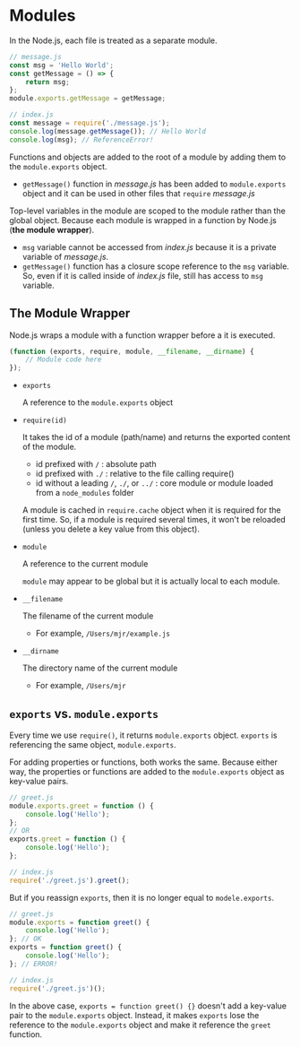 # Modules

In the Node.js, each file is treated as a separate module.

```javascript
// message.js
const msg = 'Hello World';
const getMessage = () => {
	return msg;
};
module.exports.getMessage = getMessage;
```

```javascript
// index.js
const message = require('./message.js');
console.log(message.getMessage()); // Hello World
console.log(msg); // ReferenceError!
```

Functions and objects are added to the root of a module by adding them to the `module.exports` object.

- `getMessage()` function in _message.js_ has been added to `module.exports` object and it can be used in other files that `require` _message.js_

Top-level variables in the module are scoped to the module rather than the global object. Because each module is wrapped in a function by Node.js (**the module wrapper**).

- `msg` variable cannot be accessed from _index.js_ because it is a private variable of _message.js_.
- `getMessage()` function has a closure scope reference to the `msg` variable. So, even if it is called inside of _index.js_ file, still has access to `msg` variable.

## The Module Wrapper

Node.js wraps a module with a function wrapper before a it is executed.

```javascript
(function (exports, require, module, __filename, __dirname) {
	// Module code here
});
```

- `exports`

  A reference to the `module.exports` object

- `require(id)`

  It takes the id of a module (path/name) and returns the exported content of the module.

  - id prefixed with `/` : absolute path
  - id prefixed with `./` : relative to the file calling require()
  - id without a leading `/`, `./`, or `../` : core module or module loaded from a `node_modules` folder

  A module is cached in `require.cache` object when it is required for the first time. So, if a module is required several times, it won't be reloaded (unless you delete a key value from this object).

- `module`

  A reference to the current module

  `module` may appear to be global but it is actually local to each module.

- `__filename`

  The filename of the current module

  - For example, `/Users/mjr/example.js`

- `__dirname`

  The directory name of the current module

  - For example, `/Users/mjr`

## `exports` vs. `module.exports`

Every time we use `require()`, it returns `module.exports` object. `exports` is referencing the same object, `module.exports`.

For adding properties or functions, both works the same. Because either way, the properties or functions are added to the `module.exports` object as key-value pairs.

```javascript
// greet.js
module.exports.greet = function () {
	console.log('Hello');
};
// OR
exports.greet = function () {
	console.log('Hello');
};
```

```javascript
// index.js
require('./greet.js').greet();
```

But if you reassign `exports`, then it is no longer equal to `modele.exports`.

```javascript
// greet.js
module.exports = function greet() {
	console.log('Hello');
}; // OK
exports = function greet() {
	console.log('Hello');
}; // ERROR!
```

```javascript
// index.js
require('./greet.js')();
```

In the above case, `exports = function greet() {}` doesn't add a key-value pair to the `module.exports` object. Instead, it makes `exports` lose the reference to the `module.exports` object and make it reference the `greet` function.
